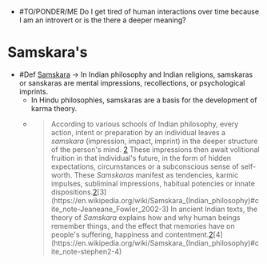 - #TO/PONDER/ME Do I get tired of human interactions over time because I am an introvert or is the there a deeper meaning?

# Samskara's
- #Def [Samskara](<https://en.wikipedia.org/wiki/Samskara_(Indian_philosophy)>) -> In Indian philosophy and Indian religions, samskaras or sanskaras are mental impressions, recollections, or psychological imprints. 
	- In Hindu philosophies, samskaras are a basis for the development of karma theory.
	- > According to various schools of Indian philosophy, every action, intent or preparation by an individual leaves a _samskara_ (impression, impact, imprint) in the deeper structure of the person's mind. [2](https://en.wikipedia.org/wiki/Samskara_(Indian_philosophy)#cite_note-ian-2) These impressions then await volitional fruition in that individual's future, in the form of hidden expectations, circumstances or a subconscious sense of self-worth. These _Samskaras_ manifest as tendencies, karmic impulses, subliminal impressions, habitual potencies or innate dispositions.[2](https://en.wikipedia.org/wiki/Samskara_(Indian_philosophy)#cite_note-ian-2)[3](https://en.wikipedia.org/wiki/Samskara_(Indian_philosophy)#cite_note-Jeaneane_Fowler_2002-3) In ancient Indian texts, the theory of _Samskara_ explains how and why human beings remember things, and the effect that memories have on people's suffering, happiness and contentment.[2](https://en.wikipedia.org/wiki/Samskara_(Indian_philosophy)#cite_note-ian-2)[4](https://en.wikipedia.org/wiki/Samskara_(Indian_philosophy)#cite_note-stephen2-4)


